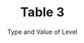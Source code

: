 ---
title: Table 3
subtitle: Type and Value of Level
layout: default
parent: Section 1
grand_parent: NCEP Grib1 Documentation(Office Note 388)
nav_order: 4
---
